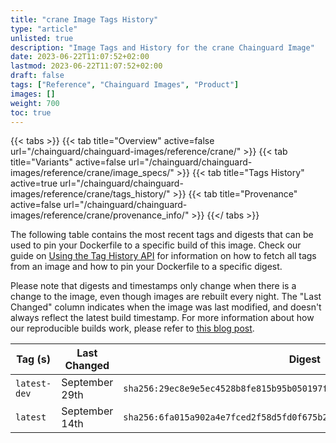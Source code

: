 ```yaml
---
title: "crane Image Tags History"
type: "article"
unlisted: true
description: "Image Tags and History for the crane Chainguard Image"
date: 2023-06-22T11:07:52+02:00
lastmod: 2023-06-22T11:07:52+02:00
draft: false
tags: ["Reference", "Chainguard Images", "Product"]
images: []
weight: 700
toc: true
---
```


{{< tabs >}}
{{< tab title="Overview" active=false url="/chainguard/chainguard-images/reference/crane/" >}}
{{< tab title="Variants" active=false url="/chainguard/chainguard-images/reference/crane/image_specs/" >}}
{{< tab title="Tags History" active=true url="/chainguard/chainguard-images/reference/crane/tags_history/" >}}
{{< tab title="Provenance" active=false url="/chainguard/chainguard-images/reference/crane/provenance_info/" >}}
{{</ tabs >}}

The following table contains the most recent tags and digests that can be used to pin your Dockerfile to a specific build of this image. Check our guide on [Using the Tag History API](/chainguard/chainguard-images/using-the-tag-history-api/) for information on how to fetch all tags from an image and how to pin your Dockerfile to a specific digest.

Please note that digests and timestamps only change when there is a change to the image, even though images are rebuilt every night. The "Last Changed" column indicates when the image was last modified, and doesn't always reflect the latest build timestamp. For more information about how our reproducible builds work, please refer to [this blog post](https://www.chainguard.dev/unchained/reproducing-chainguards-reproducible-image-builds).

| Tag (s)       | Last Changed   | Digest                                                                    |
|---------------|----------------|---------------------------------------------------------------------------|
|  `latest-dev` | September 29th | `sha256:29ec8e9e5ec4528b8fe815b95b050197f2fed3c28b415ad7e92927c109cab36c` |
|  `latest`     | September 14th | `sha256:6fa015a902a4e7fced2f58d5fd0f675b25befd6eb8f2fbc82942e99ba947e63a` |

